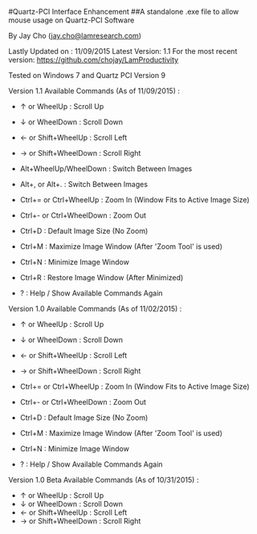 #Quartz-PCI Interface Enhancement
##A standalone .exe file to allow mouse usage on Quartz-PCI Software 

By Jay Cho (jay.cho@lamresearch.com)

Lastly Updated on : 11/09/2015 
Latest Version: 1.1
For the most recent version: https://github.com/chojay/LamProductivity

Tested on Windows 7 and Quartz PCI Version 9

Version 1.1
Available Commands (As of 11/09/2015) : 

 * ↑ or WheelUp : Scroll Up 
 * ↓ or WheelDown : Scroll Down 
 * ← or Shift+WheelUp : Scroll Left 
 * → or Shift+WheelDown : Scroll Right 
 * Alt+WheelUp/WheelDown : Switch Between Images
 * Alt+, or Alt+. : Switch Between Images
 * Ctrl+= or Ctrl+WheelUp : Zoom In (Window Fits to Active Image Size) 
 * Ctrl+- or Ctrl+WheelDown : Zoom Out 
 * Ctrl+D : Default Image Size (No Zoom)
 * Ctrl+M : Maximize Image Window (After 'Zoom Tool' is used) 
 * Ctrl+N : Minimize Image Window
 * Ctrl+R : Restore Image Window (After Minimized)

 * ? : Help / Show Available Commands Again

Version 1.0
Available Commands (As of 11/02/2015) : 

 * ↑ or WheelUp : Scroll Up 
 * ↓ or WheelDown : Scroll Down 
 * ← or Shift+WheelUp : Scroll Left 
 * → or Shift+WheelDown : Scroll Right 
 * Ctrl+= or Ctrl+WheelUp : Zoom In (Window Fits to Active Image Size) 
 * Ctrl+- or Ctrl+WheelDown : Zoom Out 
 * Ctrl+D : Default Image Size (No Zoom)
 * Ctrl+M : Maximize Image Window (After 'Zoom Tool' is used) 
 * Ctrl+N : Minimize Image Window

 * ? : Help / Show Available Commands Again


Version 1.0 Beta
Available Commands (As of 10/31/2015) : 

 * ↑ or WheelUp : Scroll Up 
 * ↓ or WheelDown : Scroll Down 
 * ← or Shift+WheelUp : Scroll Left 
 * → or Shift+WheelDown : Scroll Right 












